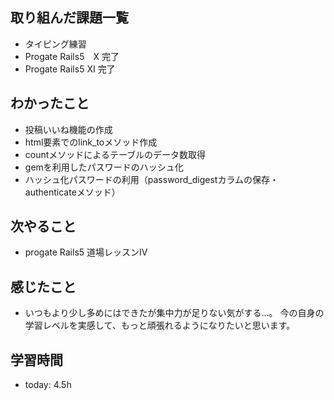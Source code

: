 ## 取り組んだ課題一覧
- タイピング練習
- Progate Rails5　Ⅹ 完了
- Progate Rails5 Ⅺ 完了 
## わかったこと
- 投稿いいね機能の作成
- html要素でのlink_toメソッド作成
- countメソッドによるテーブルのデータ数取得
- gemを利用したパスワードのハッシュ化
- ハッシュ化パスワードの利用（password_digestカラムの保存・authenticateメソッド）
## 次やること
- progate Rails5 道場レッスンⅣ
## 感じたこと
- いつもより少し多めにはできたが集中力が足りない気がする...。
今の自身の学習レベルを実感して、もっと頑張れるようになりたいと思います。
## 学習時間
- today: 4.5h
